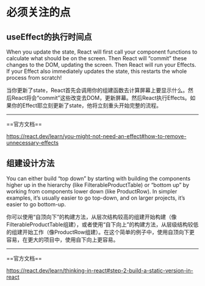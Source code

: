 # 必须关注的点

## useEffect的执行时间点

When you update the state, React will first call your component functions to calculate what should be on the screen. Then React will “commit” these changes to the DOM, updating the screen. Then React will run your Effects. If your Effect also immediately updates the state, this restarts the whole process from scratch!

当你更新了state，React首先会调用你的组建函数去计算屏幕上要显示什么。然后React将会“commit”这些改变去DOM，更新屏幕。然后React执行Effects。如果你的Effect耶立刻更新了state，他将立刻重头开始完整的流程。

---

==官方文档==

<https://react.dev/learn/you-might-not-need-an-effect#how-to-remove-unnecessary-effects>

## 组建设计方法

You can either build “top down” by starting with building the components higher up in the hierarchy (like FilterableProductTable) or “bottom up” by working from components lower down (like ProductRow). In simpler examples, it’s usually easier to go top-down, and on larger projects, it’s easier to go bottom-up.

你可以使用“自顶向下”的构建方法，从层次结构较高的组建开始构建（像FilterableProductTable组建），或者使用“自下向上”的构建方法，从层级结构较低的组建开始工作（像ProductRow组建）。在这个简单的例子中，使用自顶向下更容易，在更大的项目中，使用自下向上更容易。

---

==官方文档==

<https://react.dev/learn/thinking-in-react#step-2-build-a-static-version-in-react>
